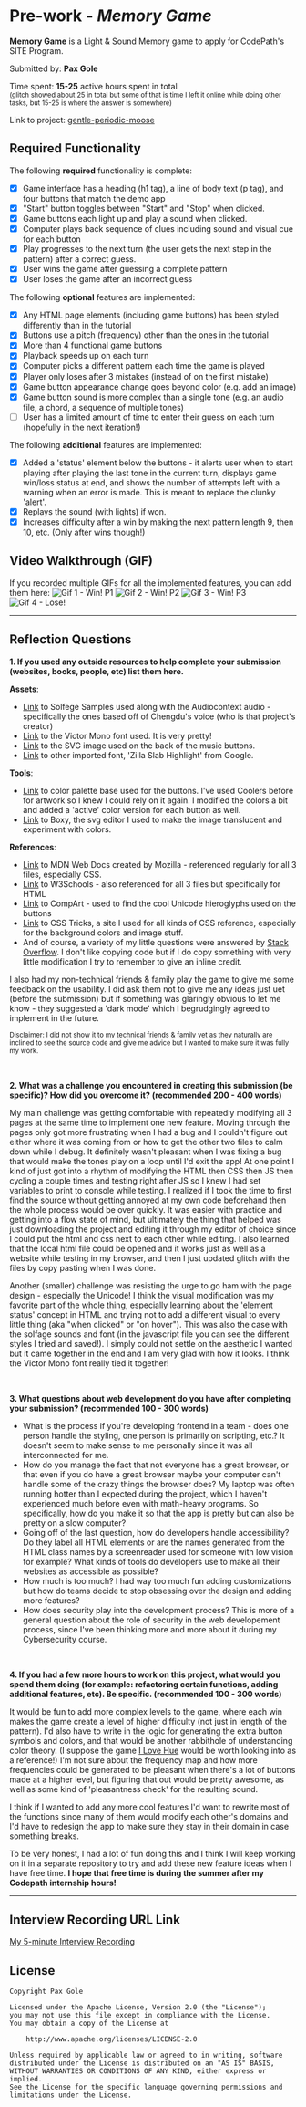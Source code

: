 # Pre-work - *Memory Game*

**Memory Game** is a Light & Sound Memory game to apply for CodePath's SITE Program. 

Submitted by: **Pax Gole**

Time spent: **15-25** active hours spent in total<br><sub>(glitch showed about 25 in total but some of that is time I left it online while doing other tasks, but 15-25 is where the answer is somewhere)</sub>

Link to project: [gentle-periodic-moose](https://gentle-periodic-moose.glitch.me/)

## Required Functionality

The following **required** functionality is complete:

* [X] Game interface has a heading (h1 tag), a line of body text (p tag), and four buttons that match the demo app
* [X] "Start" button toggles between "Start" and "Stop" when clicked. 
* [X] Game buttons each light up and play a sound when clicked. 
* [X] Computer plays back sequence of clues including sound and visual cue for each button
* [X] Play progresses to the next turn (the user gets the next step in the pattern) after a correct guess. 
* [X] User wins the game after guessing a complete pattern
* [X] User loses the game after an incorrect guess

The following **optional** features are implemented:

* [X] Any HTML page elements (including game buttons) has been styled differently than in the tutorial
* [X] Buttons use a pitch (frequency) other than the ones in the tutorial
* [X] More than 4 functional game buttons
* [X] Playback speeds up on each turn
* [X] Computer picks a different pattern each time the game is played
* [X] Player only loses after 3 mistakes (instead of on the first mistake)
* [X] Game button appearance change goes beyond color (e.g. add an image)
* [X] Game button sound is more complex than a single tone (e.g. an audio file, a chord, a sequence of multiple tones)
* [ ] User has a limited amount of time to enter their guess on each turn (hopefully in the next iteration!)

The following **additional** features are implemented:

* [X] Added a 'status' element below the buttons - it alerts user when to start playing after playing the last tone in the current turn, displays game win/loss status at end, and shows the number of attempts left with a warning when an error is made. This is meant to replace the clunky 'alert'.
* [X] Replays the sound (with lights) if won.
* [X] Increases difficulty after a win by making the next pattern length 9, then 10, etc. (Only after wins though!)

## Video Walkthrough (GIF)

If you recorded multiple GIFs for all the implemented features, you can add them here:
![Gif 1 - Win! P1](https://cdn.glitch.global/86d0b98f-e6c7-4083-b062-052c852812be/codepathgifpart1.gif?v=1648763084835)
![Gif 2 - Win! P2](https://cdn.glitch.global/86d0b98f-e6c7-4083-b062-052c852812be/codepathgifpart2.gif?v=1648763089109)
![Gif 3 - Win! P3](https://cdn.glitch.global/86d0b98f-e6c7-4083-b062-052c852812be/codepathgifpart3.gif?v=1648763092036)
![Gif 4 - Lose!](https://cdn.glitch.global/86d0b98f-e6c7-4083-b062-052c852812be/codepathgifpart4.gif?v=1648763094300)

-------

## Reflection Questions

**1. If you used any outside resources to help complete your submission (websites, books, people, etc) list them here.**

**Assets**:
- [Link](https://github.com/wcgbg/solfege-samples) to Solfege Samples used along with the Audiocontext audio - specifically the ones based off of Chengdu's voice (who is that project's creator)
- [Link](https://rubjo.github.io/victor-mono/) to the Victor Mono font used. It is very pretty!
- [Link](https://freesvg.org/musical-notes-background) to the SVG image used on the back of the music buttons.
- [Link](https://fonts.google.com/specimen/Zilla+Slab+Highlight) to other imported font, 'Zilla Slab Highlight' from Google.

**Tools**:
- [Link](https://coolors.co/palette/fbf8cc-fde4cf-ffcfd2-f1c0e8-cfbaf0-a3c4f3-90dbf4-8eecf5-98f5e1-b9fbc0) to color palette base used for the buttons. I've used Coolers before for artwork so I knew I could rely on it again. I modified the colors a bit and added a 'active' color version for each button as well.
- [Link](https://boxy-svg.com/) to Boxy, the svg editor I used to make the image translucent and experiment with colors.

**References**:
- [Link](https://developer.mozilla.org/en-US/) to MDN Web Docs created by Mozilla - referenced regularly for all 3 files, especially CSS.
- [Link](https://www.w3schools.com/) to W3Schools - also referenced for all 3 files but specifically for HTML
- [Link](https://www.compart.com/en/unicode) to CompArt - used to find the cool Unicode hieroglyphs used on the buttons
- [Link](https://css-tricks.com/) to CSS Tricks, a site I used for all kinds of CSS reference, especially for the background colors and image stuff.
- And of course, a variety of my little questions were answered by [Stack Overflow](https://stackoverflow.com/). I don't like copying code but if I do copy something with very little modification I try to remember to give an inline credit.

I also had my non-technical friends & family play the game to give me some feedback on the usability. I did ask them not to give me any ideas just uet (before the submission) but if something was glaringly obvious to let me know - they suggested a 'dark mode' which I begrudgingly agreed to implement in the future.

<sub> Disclaimer: I did not show it to my technical friends & family yet as they naturally are inclined to see the source code and give me advice but I wanted to make sure it was fully my work.</sub>

<br>

**2. What was a challenge you encountered in creating this submission (be specific)? How did you overcome it? (recommended 200 - 400 words)**

My main challenge was getting comfortable with repeatedly modifying all 3 pages at the same time to implement one new feature. Moving through the pages only got more frustrating when I had a bug and I couldn't figure out either where it was coming from or how to get the other two files to calm down while I debug. It definitely wasn't pleasant when I was fixing a bug that would make the tones play on a loop until I'd exit the app!
At one point I kind of just got into a rhythm of modifying the HTML then CSS then JS then cycling a couple times and testing right after JS so I knew I had set variables to print to console while testing. I realized if I took the time to first find the source without getting annoyed at my own code beforehand
then the whole process would be over quickly.
It was easier with practice and getting into a flow state of mind, but ultimately the thing that helped was just downloading the project and editing it through my editor of choice since I could put the html and css next to each other while editing. I also learned that the local html file could be opened and it works just as well as a website while testing in my browser, and then I just updated glitch with the files by copy pasting when I was done.

Another (smaller) challenge was resisting the urge to go ham with the page design - especially the Unicode! I think the visual modification was my favorite part of the whole thing, especially learning about the 'element status' concept in HTML and trying not to add a different visual to every little thing (aka "when clicked" or "on hover"). This was also the case with the solfage sounds and font (in the javascript file you can see the different styles I tried and saved!). I simply could not settle on the aesthetic I wanted but it came together in the end and I am very glad with how it looks. I think the Victor Mono font really tied it together!

<br>

**3. What questions about web development do you have after completing your submission? (recommended 100 - 300 words)**

- What is the process if you're developing frontend in a team - does one person handle the styling, one person is primarily on scripting, etc.? It doesn't seem to make sense to me personally since it was all interconnected for me.
- How do you manage the fact that not everyone has a great browser, or that even if you do have a great browser maybe your computer can't handle some of the crazy things the browser does? My laptop was often running hotter than I expected during the project, which I haven't experienced much before even with math-heavy programs. So specifically, how do you make it so that the app is pretty but can also be pretty on a slow computer?
- Going off of the last question, how do developers handle accessibility? Do they label all HTML elements or are the names generated from the HTML class names by a screenreader used for someone with low vision for example? What kinds of tools do developers use to make all their websites as accessible as possible?
- How much is too much? I had way too much fun adding customizations but how do teams decide to stop obsessing over the design and adding more features?
- How does security play into the development process? This is more of a general question about the role of security in the web developement process, since I've been thinking more and more about it during my Cybersecurity course.

<br>

**4. If you had a few more hours to work on this project, what would you spend them doing (for example: refactoring certain functions, adding additional features, etc). Be specific. (recommended 100 - 300 words)**

It would be fun to add more complex levels to the game, where each win makes the game create a level of higher difficulty (not just in length of the pattern). I'd also have to write in the logic for generating the extra button symbols and colors, and that would be another rabbithole of understanding color theory. (I suppose the game [I Love Hue](http://i-love-hue.com/) would be worth looking into as a reference!) I'm not sure about the frequency map and how more frequencies could be generated to be pleasant when there's a lot of buttons made at a higher level, but figuring that out would be pretty awesome, as well as some kind of 'pleasantness check' for the resulting sound.

I think if I wanted to add any more cool features I'd want to rewrite most of the functions since many of them would modify each other's domains and I'd have to redesign the app to make sure they stay in their domain in case something breaks.

To be very honest, I had a lot of fun doing this and I think I will keep working on it in a separate repository to try and add these new feature ideas when I have free time. **I hope that free time is during the summer after my Codepath internship hours!**

-------

## Interview Recording URL Link

[My 5-minute Interview Recording](https://drive.google.com/file/d/1qx3NZEfCsBKY7xsg9JWSQdpsxE-g7tSJ/view?usp=sharing)


## License

    Copyright Pax Gole

    Licensed under the Apache License, Version 2.0 (the "License");
    you may not use this file except in compliance with the License.
    You may obtain a copy of the License at

        http://www.apache.org/licenses/LICENSE-2.0

    Unless required by applicable law or agreed to in writing, software
    distributed under the License is distributed on an "AS IS" BASIS,
    WITHOUT WARRANTIES OR CONDITIONS OF ANY KIND, either express or implied.
    See the License for the specific language governing permissions and
    limitations under the License.